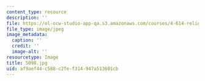 ```yaml
---
content_type: resource
description: ''
file: https://ol-ocw-studio-app-qa.s3.amazonaws.com/courses/4-614-religious-architecture-and-islamic-cultures-fall-2002/af9aef44c588c2fef314947a513601cb_5098.jpg
file_type: image/jpeg
image_metadata:
  caption: ''
  credit: ''
  image-alt: ''
resourcetype: Image
title: 5098.jpg
uid: af9aef44-c588-c2fe-f314-947a513601cb
---
```

